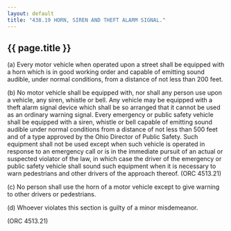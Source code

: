 ```yaml
---
layout: default 
title: "438.19 HORN, SIREN AND THEFT ALARM SIGNAL."
---
```


{{ page.title }}
----------------

​(a) Every motor vehicle when operated upon a street shall be equipped
with a horn which is in good working order and capable of emitting sound
audible, under normal conditions, from a distance of not less than 200
feet.

​(b) No motor vehicle shall be equipped with, nor shall any person use
upon a vehicle, any siren, whistle or bell. Any vehicle may be equipped
with a theft alarm signal device which shall be so arranged that it
cannot be used as an ordinary warning signal. Every emergency or public
safety vehicle shall be equipped with a siren, whistle or bell capable
of emitting sound audible under normal conditions from a distance of not
less than 500 feet and of a type approved by the Ohio Director of Public
Safety. Such equipment shall not be used except when such vehicle is
operated in response to an emergency call or is in the immediate pursuit
of an actual or suspected violator of the law, in which case the driver
of the emergency or public safety vehicle shall sound such equipment
when it is necessary to warn pedestrians and other drivers of the
approach thereof. (ORC 4513.21)

​(c) No person shall use the horn of a motor vehicle except to give
warning to other drivers or pedestrians.

​(d) Whoever violates this section is guilty of a minor misdemeanor.

(ORC 4513.21)
